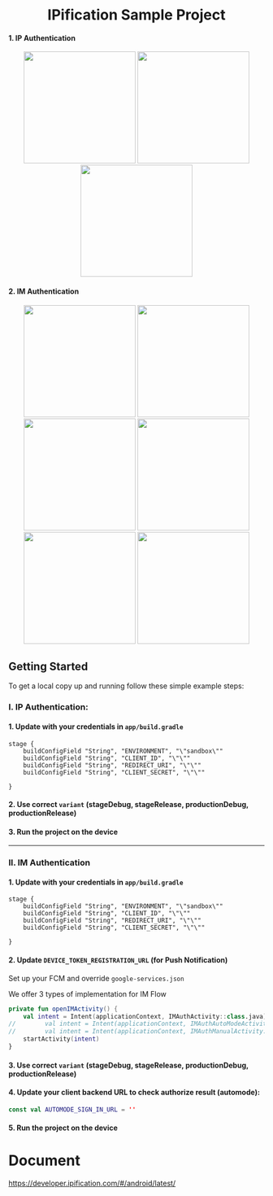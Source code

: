 
<h1 align="center">IPification Sample Project</h1>

#### 1. IP Authentication
<p align="center">
<img src='https://user-images.githubusercontent.com/4114159/176865959-8c16cbd7-cdee-4cb4-bd37-7bdd2fce7659.png' width='220'>
<img src='https://user-images.githubusercontent.com/4114159/176863776-8961c9d7-a64f-4b14-965e-1ddc222bd96e.png' width='220'>
<img src='https://user-images.githubusercontent.com/4114159/176863792-ee7ffc89-600e-42f8-ad75-2475726c5929.png' width='220'>

</p>


#### 2. IM Authentication
<p align="center">
<img src='https://user-images.githubusercontent.com/4114159/176865974-427bad75-1993-4d25-ba2e-c3f742575d84.png' width='220'>
<img src='https://user-images.githubusercontent.com/4114159/176865227-d9b565c4-ec0e-44f3-80a4-c39d960ae066.png' width='220'>
<img src='https://user-images.githubusercontent.com/4114159/176865253-856df6fd-a951-4ba0-bf76-22d47d276743.png' width='220'>
<img src='https://user-images.githubusercontent.com/4114159/176865288-c842e3ce-7d9f-45bc-93c8-15f370d48961.png' width='220'>
<img src='https://user-images.githubusercontent.com/4114159/176865314-04082643-c9fc-475d-99b4-c873e1d90152.png' width='220'>
<img src='https://user-images.githubusercontent.com/4114159/176865326-b7eb2c08-0c3f-466c-aa88-712e42eb782f.png' width='220'>
</p>


<!-- GETTING STARTED -->
## Getting Started

To get a local copy up and running follow these simple example steps:

### I. IP Authentication:

#### 1. Update with your credentials in `app/build.gradle`
```
stage {
    buildConfigField "String", "ENVIRONMENT", "\"sandbox\""
    buildConfigField "String", "CLIENT_ID", "\"\""
    buildConfigField "String", "REDIRECT_URI", "\"\""
    buildConfigField "String", "CLIENT_SECRET", "\"\""

}
```

#### 2. Use correct `variant` (stageDebug, stageRelease, productionDebug, productionRelease)

#### 3. Run the project on the device



------------------------------------------------------------------------

### II. IM Authentication

#### 1. Update with your credentials in `app/build.gradle`
```
stage {
    buildConfigField "String", "ENVIRONMENT", "\"sandbox\""
    buildConfigField "String", "CLIENT_ID", "\"\""
    buildConfigField "String", "REDIRECT_URI", "\"\""
    buildConfigField "String", "CLIENT_SECRET", "\"\""

}
```

#### 2. Update `DEVICE_TOKEN_REGISTRATION_URL` (for Push Notification)
Set up your FCM and override `google-services.json`

We offer 3 types of implementation for IM Flow
```MainActivity.kt
private fun openIMActivity() {
    val intent = Intent(applicationContext, IMAuthActivity::class.java) 
//        val intent = Intent(applicationContext, IMAuthAutoModeActivity::class.java) // https://developer.ipification.com/#/android-automode/latest/
//        val intent = Intent(applicationContext, IMAuthManualActivity::class.java) // https://developer.ipification.com/#/android/latest/?id=_3-instant-message-im-authentication-flow-manual-implementation
    startActivity(intent)
}
```
#### 3. Use correct `variant` (stageDebug, stageRelease, productionDebug, productionRelease)

#### 4. Update your client backend URL to check authorize result (automode):
```Constant.kt
const val AUTOMODE_SIGN_IN_URL = ''
```

#### 5. Run the project on the device

# Document

https://developer.ipification.com/#/android/latest/
